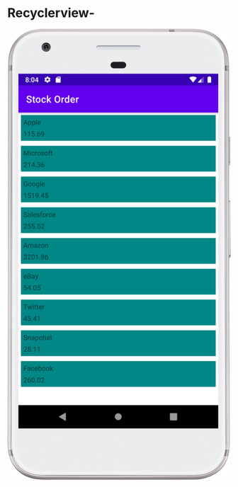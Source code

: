 # Recyclerview-
![alt text](https://github.com/Amin405/Recyclerview-/blob/main/app/src/main/res/Screenshot/Screenshot_20221031_210528.png)
